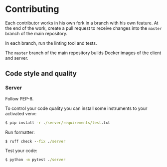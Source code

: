 # Contributing

Each contributor works in his own fork in a branch with his own feature. At the end of the work, create a pull request to receive changes into the ```master``` branch of the main repository.

In each branch, run the linting tool and tests.

The ```master``` branch of the main repository builds Docker images of the client and server.

## Code style and quality

### Server

Follow PEP-8.

To control your code quality you can install some instruments to your activated venv:
```cmd
$ pip install -r ./server/requirements/test.txt
```

Run formatter:
```cmd
$ ruff check --fix ./server
```

Test your code:
```cmd
$ python -m pytest ./server
```
